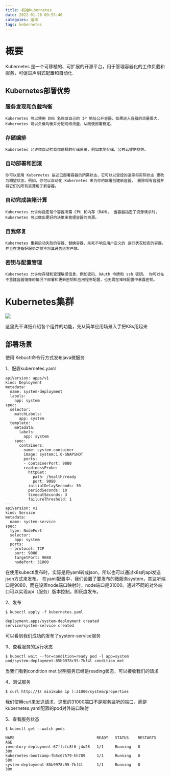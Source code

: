 ```yaml
---
title: 初始Kubernetes
date: 2022-01-26 09:55:40
categoies: 运维
tags: kebernetes
---
```


# 概要
Kubernetes 是一个可移植的、可扩展的开源平台，用于管理容器化的工作负载和服务，可促进声明式配置和自动化.

<!--more-->  

## Kubernetes部署优势

### 服务发现和负载均衡

    Kubernetes 可以使用 DNS 名称或自己的 IP 地址公开容器，如果进入容器的流量很大， Kubernetes 可以负载均衡并分配网络流量，从而使部署稳定。

### 存储编排

    Kubernetes 允许你自动挂载你选择的存储系统，例如本地存储、公共云提供商等。

### 自动部署和回滚

    你可以使用 Kubernetes 描述已部署容器的所需状态，它可以以受控的速率将实际状态 更改为期望状态。例如，你可以自动化 Kubernetes 来为你的部署创建新容器， 删除现有容器并将它们的所有资源用于新容器。

### 自动完成装箱计算

    Kubernetes 允许你指定每个容器所需 CPU 和内存（RAM）。 当容器指定了资源请求时，Kubernetes 可以做出更好的决策来管理容器的资源。

### 自我修复

    Kubernetes 重新启动失败的容器、替换容器、杀死不响应用户定义的 运行状况检查的容器，并且在准备好服务之前不将其通告给客户端。

### 密钥与配置管理

    Kubernetes 允许你存储和管理敏感信息，例如密码、OAuth 令牌和 ssh 密钥。 你可以在不重建容器镜像的情况下部署和更新密钥和应用程序配置，也无需在堆栈配置中暴露密钥。

# Kubernetes集群

![](Kubernetes集群组件.svg)

这里先不详细介绍各个组件的功能，先从简单应用场景入手把K8s用起来

## 部署场景

使用 Kebuctl命令行方式发布java微服务

1、配置kubernetes.yaml
```shell
apiVersion: apps/v1
kind: Deployment
metadata:
  name: system-deployment
  labels:
    app: system
spec:
  selector:
    matchLabels:
      app: system
  template:
    metadata:
      labels:
        app: system
    spec:
      containers:
      - name: system-container
        image: system:1.0-SNAPSHOT
        ports:
        - containerPort: 9080
        readinessProbe:
          httpGet:
            path: /health/ready
            port: 9080
          initialDelaySeconds: 30
          periodSeconds: 10
          timeoutSeconds: 3
          failureThreshold: 1
---
apiVersion: v1
kind: Service
metadata:
  name: system-service
spec:
  type: NodePort
  selector:
    app: system
  ports:
  - protocol: TCP
    port: 9080
    targetPort: 9080
    nodePort: 31000
```

在使用kubectl发布时，实际是将yaml转成json，所以也可以通过k8s的api发送json方式来发布。
在yaml配置中，我们设置了要发布的微服务system，其监听端口是9080，而在设置node端口映射时，node端口是31000。通过不同的对外端口可以实现api（服务）版本控制，即灰度发布。

2、发布

```shell
$ kubectl apply -f kubernetes.yaml

deployment.apps/system-deployment created
service/system-service created
```

可以看到我们成功的发布了system-service服务

3、查看服务的运行状态
```shell
$ kubectl wait --for=condition=ready pod -l app=system
pod/system-deployment-85b9978c95-7kf4l condition met
```

当我们看到condition met 说明服务已经是reading状态，可以接收我们的请求

4、测试服务
```shell
$ curl http://$( minikube ip ):31000/system/properties
```
我们使用curl来发送请求，这里的31000端口不是服务监听的端口，而是kubernetes.yaml配置的pod对外端口映射

5、查看服务状态
```shell
$ kubectl get --watch pods

NAME                                    READY   STATUS    RESTARTS   AGE
inventory-deployment-67ffcfc8f6-j4w28   1/1     Running   0          30m
kubernetes-bootcamp-fb5c67579-hh789     1/1     Running   0          50m
system-deployment-85b9978c95-7kf4l      1/1     Running   0          30m
```